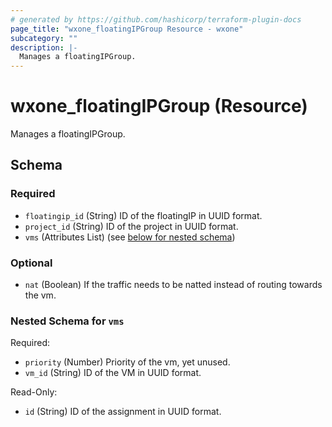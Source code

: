 ```yaml
---
# generated by https://github.com/hashicorp/terraform-plugin-docs
page_title: "wxone_floatingIPGroup Resource - wxone"
subcategory: ""
description: |-
  Manages a floatingIPGroup.
---
```


# wxone_floatingIPGroup (Resource)

Manages a floatingIPGroup.



<!-- schema generated by tfplugindocs -->
## Schema

### Required

- `floatingip_id` (String) ID of the floatingIP in UUID format.
- `project_id` (String) ID of the project in UUID format.
- `vms` (Attributes List) (see [below for nested schema](#nestedatt--vms))

### Optional

- `nat` (Boolean) If the traffic needs to be natted instead of routing towards the vm.

<a id="nestedatt--vms"></a>
### Nested Schema for `vms`

Required:

- `priority` (Number) Priority of the vm, yet unused.
- `vm_id` (String) ID of the VM in UUID format.

Read-Only:

- `id` (String) ID of the assignment in UUID format.

